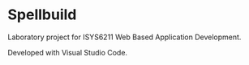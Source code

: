 # Spellbuild
Laboratory project for ISYS6211 Web Based Application Development.

Developed with Visual Studio Code.
